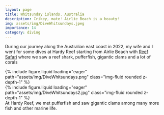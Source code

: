 ```yaml
---
layout: page
title: Whitsunday islands, Australia
description: Crikey, mate! Airlie Beach is a beauty! 
img: assets/img/DiveWhitsundays.jpeg
importance: 14
category: diving
---
```


During our journey along the Australian east coast in 2022, my wife and I went for some dives at Hardy Reef starting from Airlie Beach with [Reef Safari](https://www.reefsafari.com) where we saw a reef shark, pufferfish, gigantic clams and a lot of corals

<div class="row mt-3">
    <div class="col-sm mt-3 mt-md-0">
        {% include figure.liquid loading="eager" path="assets/img/DiveWhitsundays.png" class="img-fluid rounded z-depth-1" %}
    </div>
    <div class="col-sm mt-3 mt-md-0">
        {% include figure.liquid loading="eager" path="assets/img/DiveWhitsundays2.jpg" class="img-fluid rounded z-depth-1" %}
    </div>
</div>
<div class="caption">
    At Hardy Reef, we met pufferfish and saw gigantic clams among many more fish and other marine life.
</div>
